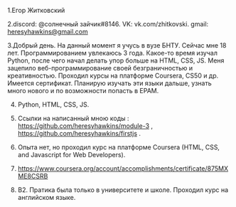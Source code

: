 1.Егор Житковский 

2.discord: @солнечный зайчик#8146. VK: vk.com/zhitkovski. gmail: heresyhawkins@gmail.com

3.Добрый день. На данный момент я учусь в вузе БНТУ. Сейчас мне 18 лет. Программированием увлекаюсь 3 года. Какое-то время изучал Python, после чего начал делать упор больше на HTML,
CSS, JS. Меня зацепило веб-программирование своей безграничностью и креативностью. Проходил курсы на платформе Coursera, CS50 и др. Имеется сертификат.
Планирую изучать эти языки дальше, узнать много нового и по возможности попасть в EPAM.

4. Python, HTML, CSS, JS.

5. Ссылки на написанный мною коды : https://github.com/heresyhawkins/module-3 , https://github.com/heresyhawkins/firstjs . 
6. Опыта нет, но проходил курс на платформе Coursera (HTML, CSS, and Javascript for Web Developers).
7. https://www.coursera.org/account/accomplishments/certificate/875MXME8CSRB
8. B2. Пратика была только в университете и школе. Проходил курс на английском языке.
